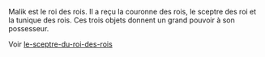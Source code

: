 Malik est le roi des rois. Il a reçu la couronne des rois, le sceptre des roi et la tunique des rois. Ces trois objets donnent un grand pouvoir à son possesseur.

Voir [le-sceptre-du-roi-des-rois](quests/le-sceptre-du-roi-des-rois.md)
